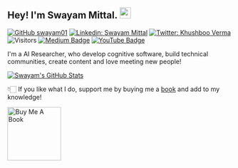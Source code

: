 ## Hey! I'm Swayam Mittal. <img src="https://media.giphy.com/media/hvRJCLFzcasrR4ia7z/giphy.gif" width="25px">

[![GitHub swayam01](https://img.shields.io/github/followers/swayam01?label=follow&style=social)](https://github.com/swayam01)
[![Linkedin: Swayam Mittal](https://img.shields.io/badge/-Swayam%20Mittal-blue?style=flat-square&logo=Linkedin&logoColor=white&link=https://www.linkedin.com/in/swayam-mittal-5b571768/)](https://www.linkedin.com/in/swayam-mittal-5b571768/)
[![Twitter: Khushboo Verma](https://img.shields.io/twitter/follow/swayammittal65?style=social)](https://twitter.com/swayammittal65)
![Visitors](https://visitor-badge.glitch.me/badge?page_id=swayam01&left_color=gray&right_color=blue)
[![Medium Badge](https://img.shields.io/badge/-@Swayam%20Mittal-black?style=flat-square&labelColor=000000&logo=Medium&link=https://medium.com/@swayammittal65_2667)](https://medium.com/@swayammittal65_2667)
[![YouTube Badge](https://img.shields.io/badge/-SWAYAMMITTAL-orange?style=flat-square&logo=polywork&logoColor=black&link=https://www.youtube.com/channel/UCR-VvjGEZCyK9PC-lRD-b6g)](https://www.youtube.com/channel/UCR-VvjGEZCyK9PC-lRD-b6g)
  
I'm a AI Researcher, who develop cognitive software, build technical communities, create content and love meeting new people!


[![Swayam's GitHub Stats](https://github-readme-stats.vercel.app/api?username=swayam01&hide=issues&count_private=true&show_icons=true&theme=calm)](https://github.com/swayam01/github-readme-stats)


👇🏻 If you like what I do, support me by buying me a [book](https://www.buymeacoffee.com/swayam01) and add to my knowledge! 

<a href="https://www.buymeacoffee.com/swayam01" target="_blank"><img src="https://cdn.buymeacoffee.com/buttons/v2/default-white.png" alt="Buy Me A Book" width="120" ></a>


<!--
**swayam01/swayam01** is a ✨ _special_ ✨ repository because its `README.md` (this file) appears on your GitHub profile.

Here are some ideas to get you started:

- 🔭 I’m currently working on ...
- 🌱 I’m currently learning ...
- 👯 I’m looking to collaborate on ...
- 🤔 I’m looking for help with ...
- 💬 Ask me about ...
- 📫 How to reach me: ...
- 😄 Pronouns: ...
- ⚡ Fun fact: ...
-->